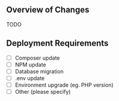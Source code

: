 ## Overview of Changes
TODO

## Deployment Requirements
- [ ] Composer update
- [ ] NPM update
- [ ] Database migration
- [ ] .env update
- [ ] Environment upgrade (eg. PHP version)
- [ ] Other (please specify)
